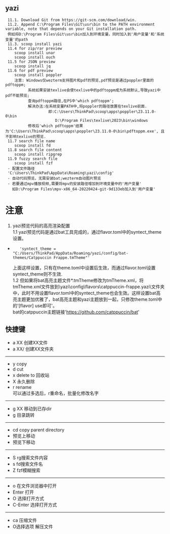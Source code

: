 ## yazi
     11.1. Download Git from https://git-scm.com/download/win.  
     11.2. Append C:\Program Files\Git\usr\bin to the PATH environment variable, note that depends on your Git installation path.  
     例如将D:\Program Files\Git\usr\bin加入到环境变量，同时加入到'用户变量'和'系统变量'的path  
     11.3. scoop install yazi  
     11.4 for zip/rar preview  
        scoop install unar  
        scoop install ouch  
     11.5 for JSON preview  
        scoop install jq  
     11.6 for pdf preview  
        scoop install poppler  
        注意: Windows仅wezterm支持图片和pdf的预览,pdf预览是通过poppler里面的pdftoppm;  
              系统如果安装texlive会使texlive中的pdftoppm成为系统默认,导致yazi中pdf不能预览;  
              查询pdftoppm路径,在PS中'which pdftoppm';  
              解决办法:在系统变量PATH中,将poppler的路径放置在texlive前面.  
                       即:C:\Users\ThinkPad\scoop\apps\poppler\23.11.0-0\bin  
                          D:\Program Files\texlive\2023\bin\windows  
              修改后'which pdftoppm'结果为'C:\Users\ThinkPad\scoop\apps\poppler\23.11.0-0\bin\pdftoppm.exe', 且不影响texlive的预览.  
     11.7 search file name  
        scoop install fd  
     11.8 search file content  
        scoop install ripgrep  
     11.9 fuzzy search file  
        scoop install fzf  
     - 配置文件路径  
     'C:\Users\ThinkPad\AppData\Roaming\yazi\config'  
     - 自动代码预览，无需安装bat;wezterm自动图片预览  
     - 若要通过mpv播放视频,需要将mpv的安装路径增加到环境变量中的'用户变量'  
       如D:\Program Files\mpv-x86_64-20220424-git-9d133eb加入到'用户变量'  

# 注意
  1. yazi预览代码的高亮渲染配置  
     1.1 yazi预览代码是通过bat工具完成的，通过flavor.toml中的syntect_theme设置。  
-        'syntect_theme = "C:/Users/ThinkPad/AppData/Roaming/yazi/config/bat-themes/Catppuccin Frappe.tmTheme"'  
     上面这样设置，只有在theme.toml中设置后生效，而通过flavor.toml设置syntect_theme则不生效.  
     1.2 但如果将bat高亮主题文件*.tmTheme修改为tmTheme.xml，将tmTheme.xml文件放到\yazi\config\flavors\catppuccin-frappe.yazi\文件夹中，此时不用设置flavor.toml中的syntect_theme也会生效。这样设置bat高亮主题更加优雅了，bat高亮主题和yazi主题放到一起，只修改theme.toml中的'[flavor] use即可'。  
bat的catppuccin主题链接'https://github.com/catppuccin/bat'  


## 快捷键

- a XX    创建XX文件  
- a XX/   创建XX文件夹  

---
- y    copy  
- d    cut  
- x    delete to 回收站  
- X    永久删除  
- r    rename  
       可以通过多选后，r重命名，批量化修改名字  

---
- g XX         移动到已存dir  
- g <space>    目录跳转  

---
- cd   copy parent directory  
- <C-b>    预览上移动  
- <C-f>    预览下移动  

---
- S  rg搜索文件内容  
- s  fd搜索文件名  
- Z  fzf模糊搜索  

---
- o        在文件浏览器中打开  
- Enter    打开  
- O        选择打开方式  
- C-Enter  选择打开方式

---
- ca         压缩文件  
- O选择选项  解压文件  



